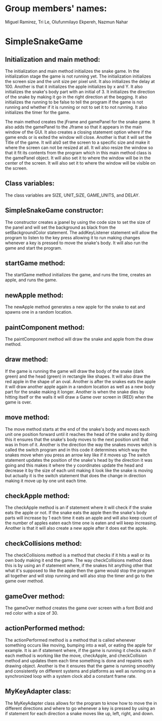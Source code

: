 # Group members' names:
Miguel Ramirez, Tri Le, Olufunmilayo Ekpereh, Nazmun Nahar
# SimpleSnakeGame


## Initialization and main method:
The initialization and main method initializes the snake game.
In the initialization stage the game is not running yet.
The initialization initializes the screen size and the unit size per pixel unit.
It also initializes the delay at 100.
Another is that it initializes the apple initializes by x and Y.
It also initializes the snake's body part with an initial of 3.
It initializes the direction of the snake by making it go in the right direction at the
begging.
It also initializes the running to be false to tell the program if the game is not running
and whether if it is running or not to set it to not running.
It also initializes the timer for the game.

The main method creates the jFrame and gamePanel for the snake game.
It also adds the gamePanel to the Jframe so that it appears in the main window of the GUI.
It also creates a closing statement option where if the game ends or is exited the window
will close.
Another is that it will set the Title of the game.
It will als0 set the screen to a specific size and make it where the screen can not be
resized at all.
It wil also resize the window so that it fit its contents from the program which in this
main method class is the gamePanel object.
It will also set it to where the window will be in the center of the screen.
It will also set it to where the window will be visible on the screen.


## Class variables:
The class variables are SIZE, UNIT_SiZE, GAME_UNITS, and DELAY.
## SimpleSnakeGame constructor:

The constructor creates a jpanel by using the code size to set the size of the panel
and will set the background as black from the setBackgroundColor statement. The
addKeyListener statement will allow the program to listen to the key press
allowing it to run making changes whenever a key is pressed to move the snake's body.
It will also run the game and start the program.

## startGame method:
The startGame method initializes the game, and runs the time, creates an apple, and runs
the game.

## newApple method:
The newApple method generates a new apple for the snake to eat and spawns one in a random location.

## paintComponent method:
The paintComponent method will draw the snake and apple from the draw method.
## draw method:
If the game is running the game will draw the body of the snake (dark green) and
the head (green) in rectangle like shapes. It will also draw the red apple in the
shape of an oval. Another is after the snakes eats the apple it will draw another apple
again in a random location as well as a new body part for the snake making it longer. Another is when the snake
dies by hitting itself or the walls it will draw a Game over screen in (RED)
when the game is over.

## move method:
The move method starts at the end of the snake's body and moves each unit one
position forward until it reaches the head of the snake and by doing this it ensures
that the snake's body moves to the next position unit that was in from of it. Another is
the direction the way the snakes moves witch is called the switch program and in this code it
determines which way the snakes move when you press an arrow key like if it moves up
The switch statement updates the position of the snake's head by the direction it was going
and this makes it where the y coordinates update the head and decrease it by the size of each
unit making it look like the snake is moving but actually it is the switch statement
that does the change in direction making it move up by one unit each time.

## checkApple method:
The checkApple method is an if statement where it will check if the snake eats the apple or
not. If the snake eats the apple then the snake's body parts will increase by 1 each time it
eats an apple and will also keep count of the number of apples eaten each time one is eaten
and will keep increasing. Another is that it will also create a new apple after it does eat
the apple.

## checkCollisions method:
The checkCollisions method is a method that checks if it hits a wall or its own body making
it end the game. The way checkCollisions method does this is by using an if statement where, if
the snakes hit anything other that what it's supposed to like the apple then the game would
stop the program all together and will stop running and will also stop the timer and go to the
game over method.

## gameOver method:
The gameOver method creates the game over screen with a font Bold and red color
with a size of 30.

## actionPerformed method:
The actionPerformed method is a method that is called whenever something occurs
like moving, bumping into a wall, or eating the apple for example. It is an if statement
where, if the game is running it checks each if each method is working like the move,
checkApple, and checkCollision method and updates them each time something is done and
repaints each drawing object. Another is the it ensures that the game is running smoothly
and consistently on different systems and platforms as well as running on a synchronized loop
with a system clock abd a constant frame rate.

## MyKeyAdapter class:
The MyKeyAdapter class allows for the program to know how to move the in different directions
and where to go whenever a key is pressed by using an if statement for each direction a snake
moves like up, left, right, and down.